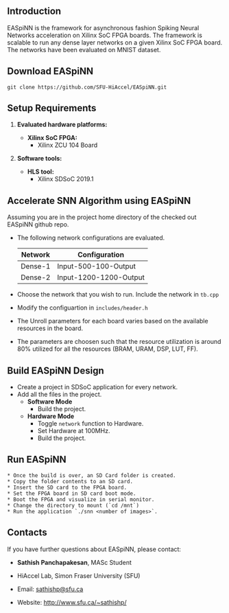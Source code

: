 ## Introduction

EASpiNN is the framework for asynchronous fashion Spiking Neural Networks acceleration on Xilinx SoC FPGA boards. The framework is scalable to run any dense layer networks on a given Xilinx SoC FPGA board. The networks have been evaluated on MNIST dataset.

## Download EASpiNN

	git clone https://github.com/SFU-HiAccel/EASpiNN.git

## Setup Requirements

1. **Evaluated hardware platforms:**
    * **Xilinx SoC FPGA:**
      * Xilinx ZCU 104 Board

2. **Software tools:**
    * **HLS tool:**
      * Xilinx SDSoC 2019.1

## Accelerate SNN Algorithm using EASpiNN

Assuming you are in the project home directory of the checked out EASpiNN github repo.

  * The following network configurations are evaluated.
    
	Network	      | Configuration
	------------- | -------------
	Dense-1       | Input-500-100-Output
	Dense-2       | Input-1200-1200-Output
	
  * Choose the network that you wish to run. Include the network in `tb.cpp`
  * Modify the configuartion in `includes/header.h`
  * The Unroll parameters for each board varies based on the available resources in the board. 
  * The parameters are choosen such that the resource utilization is around 80% utilized for all the resources (BRAM, URAM, DSP, LUT, FF).


## Build EASpiNN Design

  * Create a project in SDSoC application for every network.
  * Add all the files in the project.
    * **Software Mode**
      * Build the project.
    * **Hardware Mode**
      * Toggle `network` function to Hardware.
      * Set Hardware at 100MHz.
      * Build the project.
  
##  Run EASpiNN
    * Once the build is over, an SD Card folder is created.
    * Copy the folder contents to an SD card.
    * Insert the SD card to the FPGA board.
    * Set the FPGA board in SD card boot mode.
    * Boot the FPGA and visualize in serial monitor.
    * Change the directory to mount (`cd /mnt`)
    * Run the application `./snn <number of images>`.
    

## Contacts

If you have further questions about EASpiNN, please contact:

* **Sathish Panchapakesan**, MASc Student

* HiAccel Lab, Simon Fraser University (SFU)

* Email: sathishp@sfu.ca 

* Website: http://www.sfu.ca/~sathishp/


